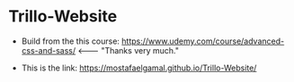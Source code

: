 # Trillo-Website

- Build from the this course: https://www.udemy.com/course/advanced-css-and-sass/  <--- "Thanks very much."

- This is the link: https://mostafaelgamal.github.io/Trillo-Website/
